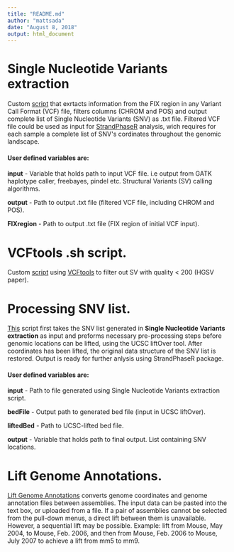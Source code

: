 ```yaml
---
title: "README.md"
author: "mattsada"
date: "August 8, 2018"
output: html_document
---
```

# Single Nucleotide Variants extraction
Custom [script](https://github.com/mattsada/analysis/blob/master/snv_export/snv_export.Rmd) that exrtacts information from the FIX region in any Variant Call Format (VCF) file, filters columns (CHROM and POS) and output complete list of Single Nucleotide Variants (SNV) as .txt file. Filtered VCF file could be used as input for [StrandPhaseR](https://github.com/mattsada/project/tree/master/groningen_StrandSeq) analysis, wich requires for each sample a complete list of SNV's cordinates throughout the genomic landscape. 

#### User defined variables are:
**input** - Variable that holds path to input VCF file. i.e output from GATK haplotype caller, freebayes, pindel etc. Structural Variants (SV) calling algorithms. 

**output** - Path to output .txt file (filtered VCF file, including CHROM and POS).

**FIXregion** - Path to output .txt file (FIX region of initial VCF input).

# VCFtools .sh script.
Custom [script](https://github.com/mattsada/analysis/blob/master/snv_export/vcfTools.sh) using [VCFtools](https://vcftools.github.io/man_latest.html) to filter out SV with quality < 200 (HGSV paper).

# Processing SNV list.
[This](https://github.com/mattsada/analysis/blob/master/snv_export/snv_lift.Rmd) script first takes the SNV list generated in **Single Nucleotide Variants extraction** as input and preforms necessary pre-processing steps before genomic locations can be lifted, using the UCSC liftOver tool. After coordinates has been lifted, the original data structure of the SNV list is restored. Output is ready for further anlysis using StrandPhaseR package.

#### User defined variables are:
**input** - Path to file generated using Single Nucleotide Variants extraction script. 

**bedFile** - Output path to generated bed file (input in UCSC liftOver).

**liftedBed** - Path to UCSC-lifted bed file.

**output** - Variable that holds path to final output. List containing SNV locations.

# Lift Genome Annotations.
[Lift Genome Annotations](http://genome.ucsc.edu/cgi-bin/hgLiftOver) converts genome coordinates and genome annotation files between assemblies.  The input data can be pasted into the text box, or uploaded from a file.  If a pair of assemblies cannot be selected from the pull-down menus, a direct lift between them is unavailable.  However, a sequential lift may be possible.  Example: lift from Mouse, May 2004, to Mouse, Feb. 2006, and then from Mouse, Feb. 2006 to Mouse, July 2007 to achieve a lift from mm5 to mm9.  

